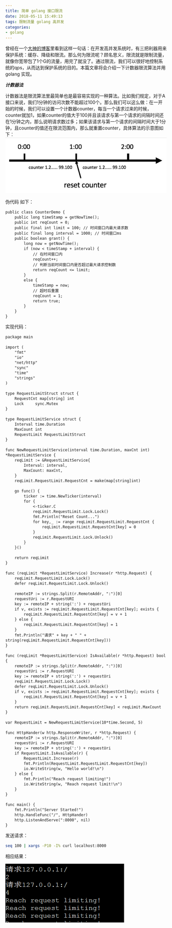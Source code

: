 ```yaml
---
title: 简单 golang 接口限流
date: 2018-05-11 15:49:13
tags: 限制流量 golang 高并发
categories:
- golang
---
```


曾经在一个[大神的博客](http://jinnianshilongnian.iteye.com/blog/2305117)里看到这样一句话：在开发高并发系统时，有三把利器用来保护系统：缓存、降级和限流。那么何为限流呢？顾名思义，限流就是限制流量，就像你宽带包了1个G的流量，用完了就没了。通过限流，我们可以很好地控制系统的qps，从而达到保护系统的目的。本篇文章将会介绍一下计数器限流算法并用golang 实现。

***计数器法***

计数器法是限流算法里最简单也是最容易实现的一种算法。比如我们规定，对于A接口来说，我们1分钟的访问次数不能超过100个。那么我们可以这么做：在一开始的时候，我们可以设置一个计数器counter，每当一个请求过来的时候，counter就加1，如果counter的值大于100并且该请求与第一个请求的间隔时间还在1分钟之内，那么说明请求数过多；如果该请求与第一个请求的间隔时间大于1分钟，且counter的值还在限流范围内，那么就重置counter，具体算法的示意图如下：
![计数器算法](/source/limitqps.png)

伪代码 如下：
```golang
public class CounterDemo {
    public long timeStamp = getNowTime();
    public int reqCount = 0;
    public final int limit = 100; // 时间窗口内最大请求数
    public final long interval = 1000; // 时间窗口ms
    public boolean grant() {
        long now = getNowTime();
        if (now < timeStamp + interval) {
            // 在时间窗口内
            reqCount++;
            // 判断当前时间窗口内是否超过最大请求控制数
            return reqCount <= limit;
        }
        else {
            timeStamp = now;
            // 超时后重置
            reqCount = 1;
            return true;
        }
    }
}
```

实现代码：
```golang
package main

import (
	"fmt"
	"io"
	"net/http"
	"sync"
	"time"
	"strings"
)

type RequestLimitStruct struct {
	RequestCnt map[string] int
	Lock     sync.Mutex
}

type RequestLimitService struct {
	Interval time.Duration
	MaxCount int
	RequestLimit RequestLimitStruct
}

func NewRequestLimitService(interval time.Duration, maxCnt int) *RequestLimitService {
	reqLimit := &RequestLimitService{
		Interval: interval,
		MaxCount: maxCnt,
	}
	reqLimit.RequestLimit.RequestCnt = make(map[string]int)

	go func() {
		ticker := time.NewTicker(interval)
		for {
			<-ticker.C
			reqLimit.RequestLimit.Lock.Lock()
			fmt.Println("Reset Count...")
			for key,_ := range reqLimit.RequestLimit.RequestCnt {
				reqLimit.RequestLimit.RequestCnt[key] = 0
			}
			reqLimit.RequestLimit.Lock.Unlock()
		}
	}()

	return reqLimit
}

func (reqLimit *RequestLimitService) Increase(r *http.Request) {
	reqLimit.RequestLimit.Lock.Lock()
	defer reqLimit.RequestLimit.Lock.Unlock()

	remoteIP := strings.Split(r.RemoteAddr, ":")[0]
	requestUri := r.RequestURI
	key := remoteIP + string(':') + requestUri
	if v, exists := reqLimit.RequestLimit.RequestCnt[key]; exists {
		reqLimit.RequestLimit.RequestCnt[key] = v + 1
	} else {
		reqLimit.RequestLimit.RequestCnt[key] = 1
	}
	fmt.Println("请求" + key + " " + string(reqLimit.RequestLimit.RequestCnt[key]))
}

func (reqLimit *RequestLimitService) IsAvailable(r *http.Request) bool {
	remoteIP := strings.Split(r.RemoteAddr, ":")[0]
	requestUri := r.RequestURI
	key := remoteIP + string(':') + requestUri
	reqLimit.RequestLimit.Lock.Lock()
	defer reqLimit.RequestLimit.Lock.Unlock()
	if v, exists := reqLimit.RequestLimit.RequestCnt[key]; exists {
		reqLimit.RequestLimit.RequestCnt[key] = v + 1
	}
	return reqLimit.RequestLimit.RequestCnt[key] < reqLimit.MaxCount
}

var RequestLimit = NewRequestLimitService(10*time.Second, 5)

func HttpHander(w http.ResponseWriter, r *http.Request) {
	remoteIP := strings.Split(r.RemoteAddr, ":")[0]
	requestUri := r.RequestURI
	key := remoteIP + string(':') + requestUri
	if RequestLimit.IsAvailable(r) {
		RequestLimit.Increase(r)
		fmt.Println(RequestLimit.RequestLimit.RequestCnt[key])
		io.WriteString(w, "Hello world!\n")
	} else {
		fmt.Println("Reach request limiting!")
		io.WriteString(w, "Reach request limit!\n")
	}
}

func main() {
	fmt.Println("Server Started!")
	http.HandleFunc("/", HttpHander)
	http.ListenAndServe(":8000", nil)
}

```


发送请求：
```bash
seq 100 | xargs -P10 -I% curl localhost:8000
```

相应结果：

![相应结果](/source/qpslimitresult.png)



